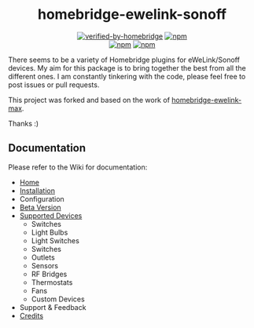 <div align="center">
<h1>homebridge-ewelink-sonoff</h1>   
    
[![verified-by-homebridge](https://badgen.net/badge/homebridge/verified/purple)](https://github.com/homebridge/homebridge/wiki/Verified-Plugins)
[![npm](https://img.shields.io/npm/dt/homebridge-ewelink-sonoff)](https://www.npmjs.com/package/homebridge-ewelink-sonoff)   
[![npm](https://img.shields.io/npm/v/homebridge-ewelink-sonoff?label=release)](https://www.npmjs.com/package/homebridge-ewelink-sonoff)
[![npm](https://img.shields.io/npm/v/homebridge-ewelink-beta?label=beta)](https://www.npmjs.com/package/homebridge-ewelink-beta)
</div>

There seems to be a variety of Homebridge plugins for eWeLink/Sonoff devices. My aim for this package is to bring together the best from all the different ones. I am constantly tinkering with the code, please feel free to post issues or pull requests.

This project was forked and based on the work of [homebridge-ewelink-max](https://github.com/howanghk/homebridge-ewelink).

Thanks :)
## Documentation
Please refer to the Wiki for documentation:
* [Home](https://github.com/thepotterfamily/homebridge-ewelink-sonoff/wiki)
* [Installation](https://github.com/thepotterfamily/homebridge-ewelink-sonoff/wiki/Installation)
* Configuration
* [Beta Version](https://github.com/thepotterfamily/homebridge-ewelink-sonoff/wiki/Beta-Version)
* [Supported Devices](https://github.com/thepotterfamily/homebridge-ewelink-sonoff/wiki/Supported-Devices)
  * Switches
  * Light Bulbs
  * Light Switches
  * Switches
  * Outlets
  * Sensors
  * RF Bridges
  * Thermostats
  * Fans
  * Custom Devices
* Support & Feedback
* [Credits](https://github.com/thepotterfamily/homebridge-ewelink-sonoff/wiki/Credits)
